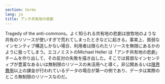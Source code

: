 ```yaml
---
section: terms
lang: ja
title: アンチ共有地の悲劇
---
```


Tragedy of the anti-commons。よく知られる共有地の悲劇は放牧地のような共有のリソースが使いすぎで荒れてしまったときなどに起きる。事実上、貧弱なインセンティブ構造しかない場合、利用者は限られたリソースを無限にあるかのように扱ってしまう。エコノミストのMichael Heller は「アンチ共有地の悲劇」チームを作り出して、その反対の失敗を描き出した。そこでは貧弱なインセンティブが豊富なあるいは無制限のリソースの未活用へと導く。非公開あるいは[限界費用](/glossary/ja/terms/marginal-cost/)以上の課金が行われているデータの場合が第一の例であり、データは実際のところ無制限のリソースなのだ。
